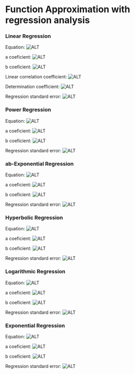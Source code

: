 # Function Approximation with regression analysis

### Linear Regression

Equation:
![ALT](https://pt.planetcalc.com/cgi-bin/mimetex.cgi?%5Cwidehat%7By%7D%3Dax%2Bb)

a coeficient:
![ALT](https://pt.planetcalc.com/cgi-bin/mimetex.cgi?a%26amp%3B%3D%5Cfrac%7B%5Csum%20x_i%20%5Csum%20y_i-%20n%5Csum%20x_iy_i%7D%7B%5Cleft%28%5Csum%20x_i%5Cright%29%5E2-n%5Csum%20x_i%5E2%7D)

b coeficient:
![ALT](https://pt.planetcalc.com/cgi-bin/mimetex.cgi?b%26amp%3B%3D%5Cfrac%7B%5Csum%20x_i%20%5Csum%20x_iy_i-%5Csum%20x_i%5E2%5Csum%20y_i%7D%7B%5Cleft%28%5Csum%20x_i%5Cright%29%5E2-n%5Csum%20x_i%5E2%7D)

Linear correlation coefficient:
![ALT](https://pt.planetcalc.com/cgi-bin/mimetex.cgi?r_%7Bxy%7D%26amp%3B%3D%5Cfrac%7Bn%5Csum%20x_iy_i-%5Csum%20x_i%5Csum%20y_i%7D%7B%5Csqrt%7B%5Cleft%28n%5Csum%20x_i%5E2-%5Cleft%28%5Csum%20x_i%5Cright%29%5E2%5Cright%29%5C%21%5C%21%5Cleft%28n%5Csum%20y_i%5E2-%5Cleft%28%5Csum%20y_i%5Cright%29%5E2%20%5Cright%29%7D%7D)

Determination coefficient:
![ALT](https://pt.planetcalc.com/cgi-bin/mimetex.cgi?R%5E2%3Dr_%7Bxy%7D%5E2)

Regression standard error:
![ALT](https://pt.planetcalc.com/cgi-bin/mimetex.cgi?%5Coverline%7BA%7D%3D%5Cdfrac%7B1%7D%7Bn%7D%5Csum%5Cleft%7C%5Cdfrac%7By_i-%5Cwidehat%7By%7D_i%7D%7By_i%7D%5Cright%7C%5Ccdot100%5C%25)

### Power Regression

Equation:
![ALT](https://planetcalc.com/cgi-bin/mimetex.cgi?%5Cwidehat%7By%7D%3Da%5Ccdot%20x%5Eb)

a coeficient:
![ALT](https://planetcalc.com/cgi-bin/mimetex.cgi?a%3D%5Cexp%5C%21%5Cleft%28%5Cdfrac%7B1%7D%7Bn%7D%5Csum%5Cln%20y_i-%5Cdfrac%7Bb%7D%7Bn%7D%5Csum%5Cln%20x_i%5Cright%29)

b coeficient:
![ALT](https://planetcalc.com/cgi-bin/mimetex.cgi?b%3D%5Cdfrac%7Bn%5Csum%28%5Cln%20x_i%5Ccdot%5Cln%20y_i%29-%5Csum%5Cln%20x_i%5Ccdot%5Csum%5Cln%20y_i%20%7D%7Bn%5Csum%5Cln%5E2x_i-%5Cleft%28%5Csum%5Cln%20x_i%5Cright%29%5E2%20%7D)

Regression standard error:
![ALT](https://pt.planetcalc.com/cgi-bin/mimetex.cgi?%5Coverline%7BA%7D%3D%5Cdfrac%7B1%7D%7Bn%7D%5Csum%5Cleft%7C%5Cdfrac%7By_i-%5Cwidehat%7By%7D_i%7D%7By_i%7D%5Cright%7C%5Ccdot100%5C%25)

### ab-Exponential Regression

Equation:
![ALT](https://planetcalc.com/cgi-bin/mimetex.cgi?%5Cwidehat%7By%7D%3Da%5Ccdot%20b%5Ex)

a coeficient:
![ALT](https://planetcalc.com/cgi-bin/mimetex.cgi?a%3D%5Cexp%5C%21%5Cleft%28%5Cdfrac%7B1%7D%7Bn%7D%5Csum%5Cln%20y_i-%5Cdfrac%7B%5Cln%20b%7D%7Bn%7D%5Csum%20x_i%5Cright%29)

b coeficient:
![ALT](https://planetcalc.com/cgi-bin/mimetex.cgi?b%3D%5Cexp%5Cdfrac%7Bn%5Csum%20x_i%5Cln%20y_i-%5Csum%20x_i%5Ccdot%5Csum%5Cln%20y_i%20%7D%7Bn%5Csum%20x_i%5E2-%5Cleft%28%5Csum%20x_i%5Cright%29%5E2%20%7D)

Regression standard error:
![ALT](https://pt.planetcalc.com/cgi-bin/mimetex.cgi?%5Coverline%7BA%7D%3D%5Cdfrac%7B1%7D%7Bn%7D%5Csum%5Cleft%7C%5Cdfrac%7By_i-%5Cwidehat%7By%7D_i%7D%7By_i%7D%5Cright%7C%5Ccdot100%5C%25)

### Hyperbolic Regression

Equation:
![ALT](https://planetcalc.com/cgi-bin/mimetex.cgi?%5Cwidehat%7By%7D%3Da%20%2B%20%5Cfrac%7Bb%7D%7Bx%7D)

a coeficient:
![ALT](https://planetcalc.com/cgi-bin/mimetex.cgi?a%3D%5Cdfrac%7B1%7D%7Bn%7D%5Csum%20y_i-%5Cdfrac%7Bb%7D%7Bn%7D%5Csum%5Cdfrac%7B1%7D%7Bx_i%7D)

b coeficient:
![ALT](https://planetcalc.com/cgi-bin/mimetex.cgi?b%3D%5Cdfrac%7Bn%5Csum%5Cdfrac%7By_i%7D%7Bx_i%7D-%5Csum%5Cdfrac%7B1%7D%7Bx_i%7D%5Csum%20y_i%20%7D%7Bn%5Csum%5Cdfrac%7B1%7D%7Bx_i%5E2%7D-%5Cleft%28%5Csum%5Cdfrac%7B1%7D%7Bx_i%7D%5Cright%29%5E2%20%7D)

Regression standard error:
![ALT](https://pt.planetcalc.com/cgi-bin/mimetex.cgi?%5Coverline%7BA%7D%3D%5Cdfrac%7B1%7D%7Bn%7D%5Csum%5Cleft%7C%5Cdfrac%7By_i-%5Cwidehat%7By%7D_i%7D%7By_i%7D%5Cright%7C%5Ccdot100%5C%25)

### Logarithmic Regression

Equation:
![ALT](https://planetcalc.com/cgi-bin/mimetex.cgi?%5Cwidehat%7By%7D%3Da%20%2B%20b%5Cln%20x)

a coeficient:
![ALT](https://planetcalc.com/cgi-bin/mimetex.cgi?a%3D%5Cdfrac%7B1%7D%7Bn%7D%5Csum%20y_i-%5Cdfrac%7Bb%7D%7Bn%7D%5Csum%5Cln%20x_i)

b coeficient:
![ALT](https://planetcalc.com/cgi-bin/mimetex.cgi?b%3D%5Cdfrac%7Bn%5Csum%28y_i%5Cln%20x_i%29-%5Csum%5Cln%20x_i%5Ccdot%20%5Csum%20y_i%20%7D%7Bn%5Csum%5Cln%5E2x_i-%5Cleft%28%5Csum%5Cln%20x_i%5Cright%29%5E2%20%7D)

Regression standard error:
![ALT](https://pt.planetcalc.com/cgi-bin/mimetex.cgi?%5Coverline%7BA%7D%3D%5Cdfrac%7B1%7D%7Bn%7D%5Csum%5Cleft%7C%5Cdfrac%7By_i-%5Cwidehat%7By%7D_i%7D%7By_i%7D%5Cright%7C%5Ccdot100%5C%25)

### Exponential Regression

Equation:
![ALT](https://planetcalc.com/cgi-bin/mimetex.cgi?%5Cwidehat%7By%7D%3De%5E%7Ba%2Bbx%7D)

a coeficient:
![ALT](https://planetcalc.com/cgi-bin/mimetex.cgi?a%3D%5Cdfrac%7B1%7D%7Bn%7D%5Csum%5Cln%20y_i-%5Cdfrac%7Bb%7D%7Bn%7D%5Csum%20x_i)

b coeficient:
![ALT](https://planetcalc.com/cgi-bin/mimetex.cgi?b%3D%5Cdfrac%7Bn%5Csum%20x_i%5Cln%20y_i-%5Csum%20x_i%5Ccdot%5Csum%5Cln%20y_i%20%7D%7Bn%5Csum%20x_i%5E2-%5Cleft%28%5Csum%20x_i%5Cright%29%5E2%20%7D)

Regression standard error:
![ALT](https://pt.planetcalc.com/cgi-bin/mimetex.cgi?%5Coverline%7BA%7D%3D%5Cdfrac%7B1%7D%7Bn%7D%5Csum%5Cleft%7C%5Cdfrac%7By_i-%5Cwidehat%7By%7D_i%7D%7By_i%7D%5Cright%7C%5Ccdot100%5C%25)
